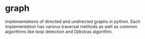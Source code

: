 # graph
Implementations of directed and undirected graphs in python.
Each implementation has various traversal methods as well as common algorithms like loop detection and Djikstras algorithm.
